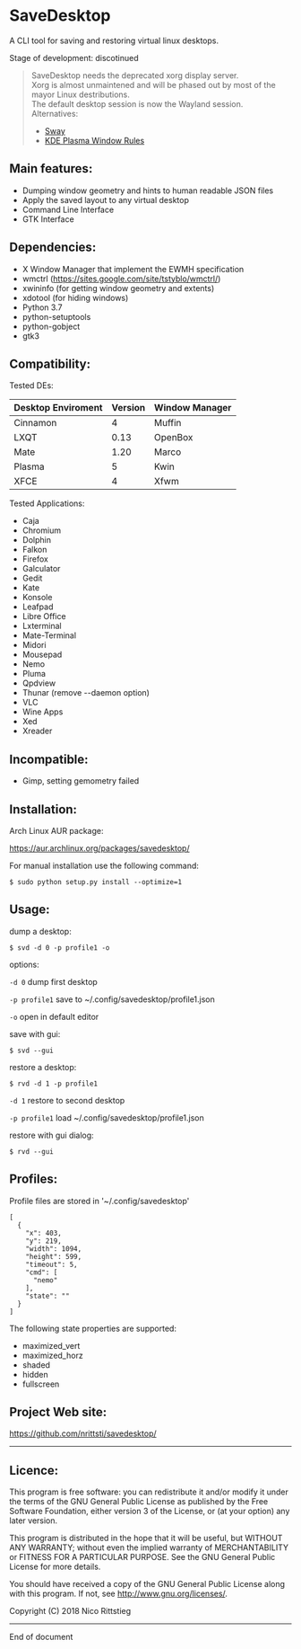 # SaveDesktop

A CLI tool for saving and restoring virtual linux desktops.

Stage of development: discotinued

> SaveDesktop needs the deprecated xorg display server.  
> Xorg is almost unmaintened and will be phased out by most of the mayor Linux destributions.  
> The default desktop session is now the Wayland session.  
> Alternatives:
> - [Sway](https://github.com/Nama/swayrst)
> - [KDE Plasma Window Rules](https://userbase.kde.org/KWin_Rules_Window_Attributes) 

Main features: 
-------------------
  - Dumping window geometry and hints to human readable JSON files
  - Apply the saved layout to any virtual desktop
  - Command Line Interface
  - GTK Interface
  
Dependencies:
----------------------

 - X Window Manager that implement the EWMH specification
 - wmctrl (https://sites.google.com/site/tstyblo/wmctrl/)
 - xwininfo (for getting window geometry and extents)
 - xdotool (for hiding windows)
 - Python 3.7
 - python-setuptools
 - python-gobject
 - gtk3

Compatibility:
--------------------------

Tested DEs:

| Desktop Enviroment | Version | Window Manager |
|--------------------|---------|----------------|
| Cinnamon           | 4       | Muffin         |
| LXQT               | 0.13    | OpenBox        |
| Mate               | 1.20    | Marco          |
| Plasma             | 5       | Kwin           |
| XFCE               | 4       | Xfwm           |


Tested Applications:

- Caja
- Chromium
- Dolphin
- Falkon
- Firefox
- Galculator 
- Gedit
- Kate
- Konsole
- Leafpad
- Libre Office
- Lxterminal
- Mate-Terminal
- Midori
- Mousepad
- Nemo
- Pluma
- Qpdview
- Thunar (remove --daemon option)
- VLC
- Wine Apps
- Xed
- Xreader

Incompatible:
--------------------------

- Gimp, setting gemometry failed

Installation:
--------------------------

Arch Linux AUR package:

https://aur.archlinux.org/packages/savedesktop/

For manual installation use the following command:

```
$ sudo python setup.py install --optimize=1
```

Usage:
--------------------------

dump a desktop:

```
$ svd -d 0 -p profile1 -o
```
options:

`-d 0` dump first desktop

`-p profile1` save to ~/.config/savedesktop/profile1.json 

`-o` open in default editor

save with gui:

```
$ svd --gui
```

restore a desktop:

```
$ rvd -d 1 -p profile1
```

`-d 1` restore to second desktop

`-p profile1` load ~/.config/savedesktop/profile1.json

restore with gui dialog:

```
$ rvd --gui
```

Profiles:
--------------------

Profile files are stored in '~/.config/savedesktop'

```
[
  {
    "x": 403,
    "y": 219,
    "width": 1094,
    "height": 599,
    "timeout": 5,
    "cmd": [
      "nemo"
    ],
    "state": ""
  }
]
```

The following state properties are supported:
- maximized_vert
- maximized_horz
- shaded
- hidden
- fullscreen

Project Web site:
--------------------

https://github.com/nrittsti/savedesktop/

--------------------------------------------------------------------------------
Licence:
--------------------------------------------------------------------------------
 

This program is free software:
you can redistribute it and/or modify it under the terms of the GNU General Public License
as published by the Free Software Foundation,
either version 3 of the License, or (at your option) any later version.

This program is distributed in the hope that it will be useful,
but WITHOUT ANY WARRANTY; without even the implied warranty of MERCHANTABILITY or FITNESS FOR A PARTICULAR PURPOSE.
See the GNU General Public License for more details.

You should have received a copy of the GNU General Public License along with this program.
If not, see <http://www.gnu.org/licenses/>.

Copyright (C) 2018 Nico Rittstieg

--------------------------------------------------------------------------------
End of document
